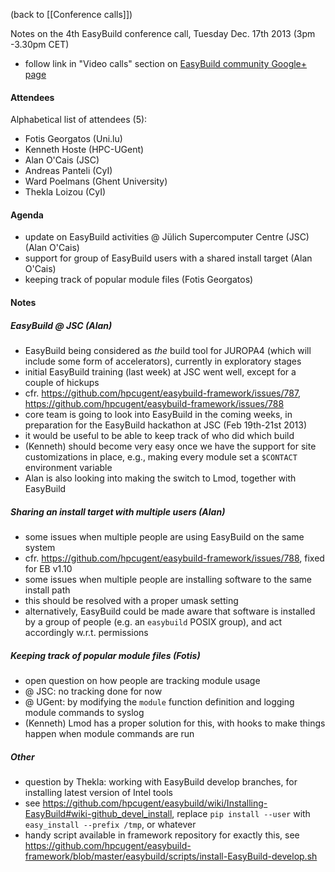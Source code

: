 (back to [[Conference calls]])

Notes on the 4th EasyBuild conference call, Tuesday Dec. 17th 2013 (3pm -3.30pm CET)

 * follow link in "Video calls" section on [EasyBuild community Google+ page](https://plus.google.com/communities/103632287931200436158)

#### Attendees

Alphabetical list of attendees (5):

* Fotis Georgatos (Uni.lu)
* Kenneth Hoste (HPC-UGent)
* Alan O'Cais (JSC)
* Andreas Panteli (CyI)
* Ward Poelmans (Ghent University)
* Thekla Loizou (CyI)

#### Agenda

* update on EasyBuild activities @ Jülich Supercomputer Centre (JSC) (Alan O'Cais)
* support for group of EasyBuild users with a shared install target (Alan O'Cais)
* keeping track of popular module files (Fotis Georgatos)

#### Notes

##### EasyBuild @ JSC (Alan)

* EasyBuild being considered as _the_ build tool for JUROPA4 (which will include some form of accelerators), currently in exploratory stages
* initial EasyBuild training (last week) at JSC went well, except for a couple of hickups
 * cfr. https://github.com/hpcugent/easybuild-framework/issues/787, https://github.com/hpcugent/easybuild-framework/issues/788
* core team is going to look into EasyBuild in the coming weeks, in preparation for the EasyBuild hackathon at JSC (Feb 19th-21st 2013)
* it would be useful to be able to keep track of who did which build
 * (Kenneth) should become very easy once we have the support for site customizations in place, e.g., making every module set a `$CONTACT` environment variable
* Alan is also looking into making the switch to Lmod, together with EasyBuild

##### Sharing an install target with multiple users (Alan)

* some issues when multiple people are using EasyBuild on the same system
 * cfr. https://github.com/hpcugent/easybuild-framework/issues/788, fixed for EB v1.10
* some issues when multiple people are installing software to the same install path
 * this should be resolved with a proper umask setting
 * alternatively, EasyBuild could be made aware that software is installed by a group of people (e.g. an `easybuild` POSIX group), and act accordingly w.r.t. permissions

##### Keeping track of popular module files (Fotis)

* open question on how people are tracking module usage
 * @ JSC: no tracking done for now
 * @ UGent: by modifying the `module` function definition and logging module commands to syslog
* (Kenneth) Lmod has a proper solution for this, with hooks to make things happen when module commands are run

##### Other

* question by Thekla: working with EasyBuild develop branches, for installing latest version of Intel tools
 * see https://github.com/hpcugent/easybuild/wiki/Installing-EasyBuild#wiki-github_devel_install, replace `pip install --user` with `easy_install --prefix /tmp`, or whatever
 * handy script available in framework repository for exactly this, see https://github.com/hpcugent/easybuild-framework/blob/master/easybuild/scripts/install-EasyBuild-develop.sh